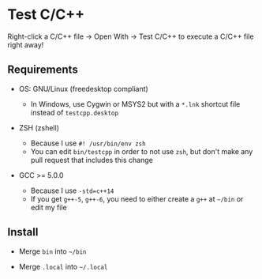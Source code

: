 # Test C/C++
Right-click a C/C++ file → Open With → Test C/C++ to execute a C/C++ file right away!

## Requirements

* OS: GNU/Linux (freedesktop compliant)
  - In Windows, use Cygwin or MSYS2 but with a `*.lnk` shortcut file instead of `testcpp.desktop`

* ZSH (zshell)
  - Because I use `#! /usr/bin/env zsh`
  - You can edit `bin/testcpp` in order to not use `zsh`, but don't make any pull request that includes this change

* GCC >= 5.0.0
  - Because I use `-std=c++14`
  - If you get `g++-5`, `g++-6`, you need to either create a `g++` at `~/bin` or edit my file

## Install

* Merge `bin` into `~/bin`

* Merge `.local` into `~/.local`
